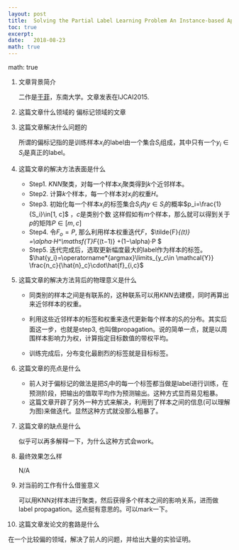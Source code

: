 ```yaml
---
layout: post
title:  Solving the Partial Label Learning Problem An Instance-based Approach
toc: true 
excerpt: 
date:   2018-08-23
math: true
---
```

math: true


1. 文章背景简介

   二作是[于菲](https://www.zhihu.com/people/yu-fei-82)，东南大学。文章发表在IJCAI2015.

2. 这篇文章什么领域的
   偏标记领域的文章

3. 这篇文章解决什么问题的

   所谓的偏标记指的是训练样本$x_i$的label由一个集合$S_i$组成，其中只有一个$y_i\in S_i$是真正的label。

4. 这篇文章的解决方法表面是什么

   - Step1. $KNN$聚类，对每一个样本$x_i$聚类得到$k$个近邻样本。
   - Step2. 计算$k$个样本，每一个样本对$x_i$的权重$H$。
   - Step3. 初始化每一个样本$x_i$的标签集合$S_i$内$y\in S_i$的概率$p_i=\frac{1}{S_i}\in[1, c]$ ，$c$是类别个数
     这样假如有$m$个样本，那么就可以得到关于$p$的矩阵$P\in[m,c]$
   - Step4. 令$F_o=P$, 那么利用样本权重迭代$F$，$\tilde{F}_{(t)} =\alpha·H^\mathsf{T}F_{(t−1)} +(1−\alpha)·P $
   - Step5. 迭代完成后，选取更新幅度最大的label作为样本的标签。$\hat{y_i}=\operatorname*{argmax}\limits_{y_c\in \mathcal{Y}} \frac{n_c}{\hat{n}_c}\cdot\hat{f}_{i,c}$

5. 这篇文章的解决方法背后的物理意义是什么

   - 同类别的样本之间是有联系的，这种联系可以用$KNN$去建模，同时再算出来近邻样本的权重。

   - 利用这些近邻样本的标签和权重来迭代更新每个样本的$S_i$的分布。其实后面这一步，也就是step3, 也叫做propagation。说的简单一点，就是以周围样本影响力为权，计算指定目标数值的带权平均。
   - 训练完成后，分布变化最剧烈的标签就是目标标签。

6. 这篇文章的亮点是什么

   - 前人对于偏标记的做法是把$S_i$中的每一个标签都当做是label进行训练，在预测阶段，把输出的值取平均作为预测输出。这种方式显而易见粗暴。
   - 这篇文章开辟了另外一种方式来解决，利用到了样本之间的信息(可以理解为图)来做迭代。显然这种方式就没那么粗暴了。

7. 这篇文章的缺点是什么

   似乎可以再多解释一下，为什么这种方式会work。

8. 最终效果怎么样

   N/A

9. 对当前的工作有什么借鉴意义

   可以用KNN对样本进行聚类，然后获得多个样本之间的影响关系，进而做label propagation。这点挺有意思的。可以mark一下。

10. 这篇文章发论文的套路是什么

   在一个比较偏的领域，解决了前人的问题，并给出大量的实验证明。


